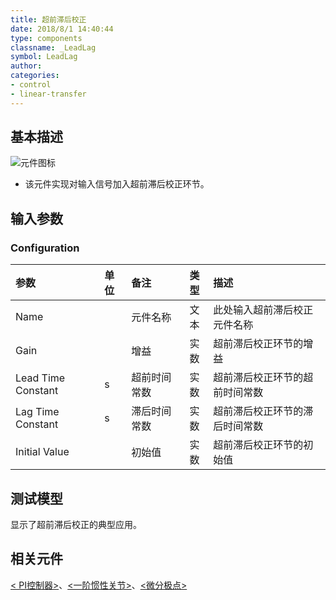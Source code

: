 ```yaml
---
title: 超前滞后校正
date: 2018/8/1 14:40:44
type: components
classname: _LeadLag
symbol: LeadLag
author: 
categories: 
- control
- linear-transfer
---
```

## <span id="comp_desc">基本描述</span>
![元件图标]()

+ 该元件实现对输入信号加入超前滞后校正环节。

## <span id="comp_params">输入参数</span>
### <span id="comp_params_group_Configuration">Configuration</span>
| 参数 | 单位 | 备注 | 类型 | 描述 |
| :--- | :--- | :--- | :--: | :--- |
| <span id="comp_params_param_Name">Name</span> |  | 元件名称 | 文本 | 此处输入超前滞后校正元件名称 |
| <span id="comp_params_param_G">Gain</span> |  | 增益 | 实数 | 超前滞后校正环节的增益 |
| <span id="comp_params_param_T1">Lead Time Constant</span> | s | 超前时间常数 | 实数 | 超前滞后校正环节的超前时间常数 |
| <span id="comp_params_param_T2">Lag Time Constant</span> | s | 滞后时间常数 | 实数 | 超前滞后校正环节的滞后时间常数 |
| <span id="comp_params_param_Init">Initial Value</span> |  | 初始值 | 实数 | 超前滞后校正环节的初始值 |

[Name]: #comp_params_param_Name "Name"
[Gain]: #comp_params_param_G "Gain"
[Lead Time Constant]: #comp_params_param_T1 "Lead Time Constant"
[Lag Time Constant]: #comp_params_param_T2 "Lag Time Constant"
[Initial Value]: #comp_params_param_Init "Initial Value"

## <span id="comp_example">测试模型</span>
[<test LeadLag>](<test link>)显示了超前滞后校正的典型应用。

## <span id="comp_seealso">相关元件</span>
[< PI控制器>](<test link>)、[<一阶惯性关节>](<test link>)、[<微分极点>](<test link>)



